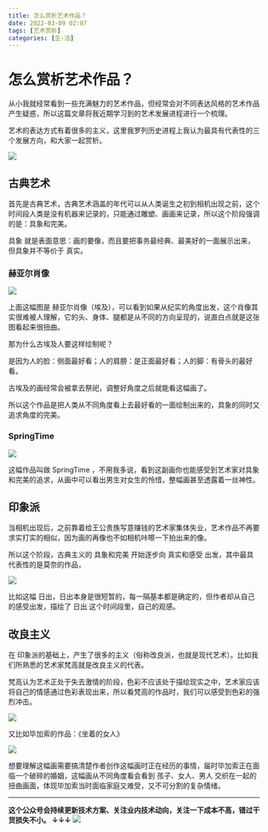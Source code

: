 ```yaml
---
title: 怎么赏析艺术作品？
date: 2022-03-09 02:07
tags: [艺术赏析]
categories: [生·活]
---
```


# 怎么赏析艺术作品？

从小我就经常看到一些充满魅力的艺术作品，但经常会对不同表达风格的艺术作品产生疑惑，所以这篇文章将我近期学习到的艺术发展进程进行一个梳理。

艺术的表达方式有着很多的主义，这里我罗列历史进程上我认为最具有代表性的三个发展方向，和大家一起赏析。

![](https://tva1.sinaimg.cn/large/e6c9d24egy1h030azobaaj20ky0csgml.jpg)

## 古典艺术

首先是古典艺术，古典艺术涵盖的年代可以从人类诞生之初到相机出现之前，这个时间段人类是没有机器来记录的，只能通过雕塑、画画来记录，所以这个阶段强调的是：具象和完美。

具象 就是表面意思：画的要像，而且要把事务最经典、最美好的一面展示出来，但具象并不等价于 真实。

### 赫亚尔肖像

![](https://tva1.sinaimg.cn/large/e6c9d24egy1h0306gmeiej20hs0pmq7y.jpg)

上面这幅图是 赫亚尔肖像（埃及），可以看到如果从纪实的角度出发，这个肖像其实很难被人理解，它的头、身体、腿都是从不同的方向呈现的，说直白点就是这张图看起来很扭曲。

那为什么古埃及人要这样绘制呢？ 

是因为人的脸：侧面最好看；人的肩膀：是正面最好看；人的脚：有骨头的最好看。

古埃及的画经常会被拿去祭祀，调整好角度之后就能看这幅画了。

所以这个作品是把人类从不同角度看上去最好看的一面绘制出来的，具象的同时又追求角度的完美。

### SpringTime

![](https://tva1.sinaimg.cn/large/e6c9d24egy1h030cprpruj20u01etgvq.jpg)

这幅作品叫做 SpringTime ，不用我多说，看到这副画你也能感受到艺术家对具象和完美的追求，从画中可以看出男生对女生的怜惜，整幅画甚至透露着一丝神性。

## 印象派

当相机出现后，之前靠着给王公贵族写意赚钱的艺术家集体失业，艺术作品不再要求实打实的相似，因为画的再像也不如相机咔嚓一下拍出来的像。

所以这个阶段，古典主义的 具象和完美 开始逐步向 真实和感受 出发，其中最具代表性的是莫奈的作品，

![](https://tva1.sinaimg.cn/large/e6c9d24egy1h030hfrz7zj20m80hbdip.jpg)

比如这幅 日出，日出本身是很短暂的，每一隔基本都是确定的，但作者却从自己的感受出发，描绘了 日出 这个时间段里，自己的观感。

## 改良主义

在 印象派的基础上，产生了很多的主义（俗称改良派，也就是现代艺术）。比如我们所熟悉的艺术家梵高就是改良主义的代表。

梵高认为艺术正处于失去激情的阶段，色彩不应该处于描绘现实之中，艺术家应该将自己的情感通过色彩表现出来，所以看梵高的作品时，我们可以感受到色彩的强烈冲击。

![](https://tva1.sinaimg.cn/large/e6c9d24egy1h030lyu810j20kc0qqtdt.jpg)

又比如毕加索的作品：《坐着的女人》

![](https://tva1.sinaimg.cn/large/e6c9d24egy1h030o6ge67j20ku0tjq6c.jpg)

想要理解这幅画需要搞清楚作者创作这幅画时正在经历的事情，届时毕加索正在面临一个破碎的婚姻，这幅画从不同角度看会看到 孩子、女人、男人 交织在一起的扭曲画面，体现毕加索当时面临家庭又难受，又不可分割的复杂情绪。


----------
**这个公众号会持续更新技术方案、关注业内技术动向，关注一下成本不高，错过干货损失不小。
↓↓↓**
![](https://tva1.sinaimg.cn/large/e6c9d24egy1gzzmv1p67mj21bi0hcwgh.jpg)